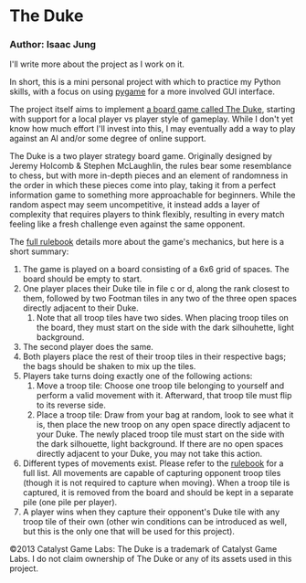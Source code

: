 # The Duke
### Author: Isaac Jung

I'll write more about the project as I work on it.

In short, this is a mini personal project with which to practice my Python skills,
with a focus on using [pygame](https://www.pygame.org/news) for a more involved GUI interface.

The project itself aims to implement
[a board game called The Duke](https://store.catalystgamelabs.com/products/the-duke),
starting with support for a local player vs player style of gameplay.
While I don't yet know how much effort I'll invest into this, I may eventually add a way to play against an AI
and/or some degree of online support.

The Duke is a two player strategy board game.
Originally designed by Jeremy Holcomb & Stephen McLaughlin, the rules bear some resemblance to chess,
but with more in-depth pieces and an element of randomness in the order in which these pieces come into play,
taking it from a perfect information game to something more approachable for beginners.
While the random aspect may seem uncompetitive,
it instead adds a layer of complexity that requires players to think flexibly,
resulting in every match feeling like a fresh challenge even against the same opponent.

The [full rulebook](The-Duke-Rulebook-Lo-Res_FINAL.pdf) details more about the game's mechanics,
but here is a short summary:
1. The game is played on a board consisting of a 6x6 grid of spaces. The board should be empty to start.
2. One player places their Duke tile in file c or d, along the rank closest to them, followed by two Footman tiles in any two of the three open spaces directly adjacent to their Duke.
   1. Note that all troop tiles have two sides. When placing troop tiles on the board, they must start on the side with the dark silhouhette, light background.
3. The second player does the same.
4. Both players place the rest of their troop tiles in their respective bags; the bags should be shaken to mix up the tiles.
5. Players take turns doing exactly one of the following actions:
   1. Move a troop tile: Choose one troop tile belonging to yourself and perform a valid movement with it. Afterward, that troop tile must flip to its reverse side.
   2. Place a troop tile: Draw from your bag at random, look to see what it is, then place the new troop on any open space directly adjacent to your Duke. The newly placed troop tile must start on the side with the dark silhouette, light background. If there are no open spaces directly adjacent to your Duke, you may not take this action.
6. Different types of movements exist. Please refer to the [rulebook](The-Duke-Rulebook-Lo-Res_FINAL.pdf) for a full list. All movements are capable of capturing opponent troop tiles (though it is not required to capture when moving). When a troop tile is captured, it is removed from the board and should be kept in a separate pile (one pile per player).
7. A player wins when they capture their opponent's Duke tile with any troop tile of their own (other win conditions can be introduced as well, but this is the only one that will be used for this project).

©2013 Catalyst Game Labs: The Duke is a trademark of Catalyst Game Labs. I do not claim ownership of The Duke or any of its assets used in this project.